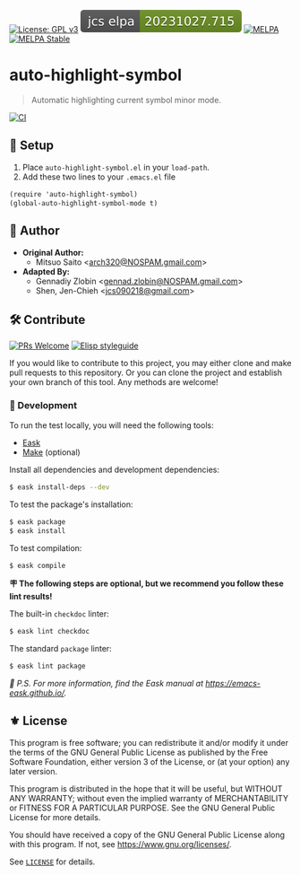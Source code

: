[![License: GPL v3](https://img.shields.io/badge/License-GPL%20v3-blue.svg)](https://www.gnu.org/licenses/gpl-3.0)
[![JCS-ELPA](https://raw.githubusercontent.com/jcs-emacs/badges/master/elpa/v/auto-highlight-symbol.svg)](https://jcs-emacs.github.io/jcs-elpa/#/auto-highlight-symbol)
[![MELPA](https://melpa.org/packages/auto-highlight-symbol-badge.svg)](https://melpa.org/#/auto-highlight-symbol)
[![MELPA Stable](https://stable.melpa.org/packages/auto-highlight-symbol-badge.svg)](https://stable.melpa.org/#/auto-highlight-symbol)

# auto-highlight-symbol
> Automatic highlighting current symbol minor mode.

[![CI](https://github.com/jcs-elpa/auto-highlight-symbol/actions/workflows/test.yml/badge.svg)](https://github.com/jcs-elpa/auto-highlight-symbol/actions/workflows/test.yml)

## 💾 Setup

1. Place `auto-highlight-symbol.el` in your `load-path`.
2. Add these two lines to your `.emacs.el` file

```elisp
(require 'auto-highlight-symbol)
(global-auto-highlight-symbol-mode t)
```

## 📓 Author

* **Original Author:** 
  - Mitsuo Saito <<arch320@NOSPAM.gmail.com>>
* **Adapted By:** 
  - Gennadiy Zlobin <<gennad.zlobin@NOSPAM.gmail.com>>
  - Shen, Jen-Chieh <<jcs090218@gmail.com>>

## 🛠️ Contribute

[![PRs Welcome](https://img.shields.io/badge/PRs-welcome-brightgreen.svg)](http://makeapullrequest.com)
[![Elisp styleguide](https://img.shields.io/badge/elisp-style%20guide-purple)](https://github.com/bbatsov/emacs-lisp-style-guide)

If you would like to contribute to this project, you may either
clone and make pull requests to this repository. Or you can
clone the project and establish your own branch of this tool.
Any methods are welcome!

### 🔬 Development

To run the test locally, you will need the following tools:

- [Eask](https://emacs-eask.github.io/)
- [Make](https://www.gnu.org/software/make/) (optional)

Install all dependencies and development dependencies:

```sh
$ eask install-deps --dev
```

To test the package's installation:

```sh
$ eask package
$ eask install
```

To test compilation:

```sh
$ eask compile
```

**🪧 The following steps are optional, but we recommend you follow these lint results!**

The built-in `checkdoc` linter:

```sh
$ eask lint checkdoc
```

The standard `package` linter:

```sh
$ eask lint package
```

*📝 P.S. For more information, find the Eask manual at https://emacs-eask.github.io/.*

## ⚜️ License

This program is free software; you can redistribute it and/or modify
it under the terms of the GNU General Public License as published by
the Free Software Foundation, either version 3 of the License, or
(at your option) any later version.

This program is distributed in the hope that it will be useful,
but WITHOUT ANY WARRANTY; without even the implied warranty of
MERCHANTABILITY or FITNESS FOR A PARTICULAR PURPOSE.  See the
GNU General Public License for more details.

You should have received a copy of the GNU General Public License
along with this program.  If not, see <https://www.gnu.org/licenses/>.

See [`LICENSE`](./LICENSE.txt) for details.
